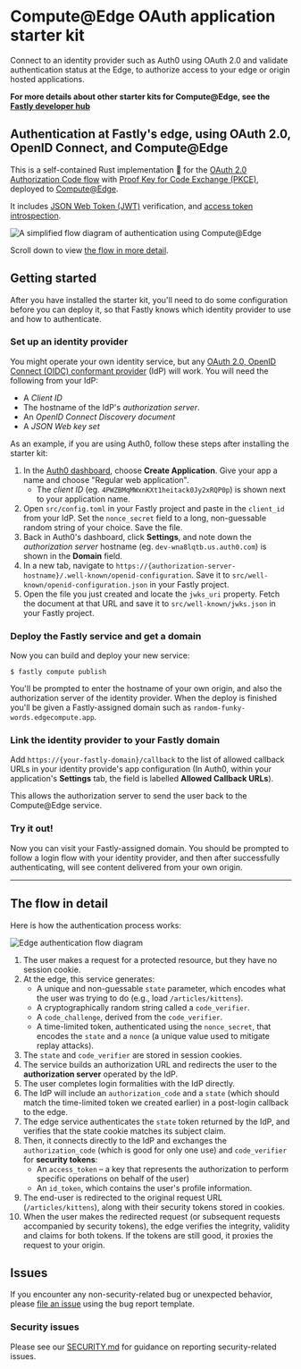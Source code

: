 # Compute@Edge OAuth application starter kit

Connect to an identity provider such as Auth0 using OAuth 2.0 and validate authentication status at the Edge, to authorize access to your edge or origin hosted applications.

**For more details about other starter kits for Compute@Edge, see the [Fastly developer hub](https://developer.fastly.com/solutions/starters)**
## Authentication at Fastly's edge, using OAuth 2.0, OpenID Connect, and Compute@Edge

This is a self-contained Rust implementation 🦀  for the [OAuth 2.0](https://oauth.net/2/) [Authorization Code flow](https://oauth.net/2/grant-types/authorization-code/) with [Proof Key for Code Exchange (PKCE)](https://oauth.net/2/pkce/), deployed to [Compute@Edge](https://www.fastly.com/products/edge-compute/serverless/).

It includes [JSON Web Token (JWT)](https://oauth.net/2/jwt/) verification, and [access token introspection](https://oauth.net/2/token-introspection/).

![A simplified flow diagram of authentication using Compute@Edge](https://user-images.githubusercontent.com/12828487/111877689-4b876500-899c-11eb-9d6c-6ecc240fa317.png)

Scroll down to view [the flow in more detail](#the-flow-in-detail).
## Getting started

After you have installed the starter kit, you'll need to do some configuration before you can deploy it, so that Fastly knows which identity provider to use and how to authenticate.

### Set up an identity provider

You might operate your own identity service, but any [OAuth 2.0, OpenID Connect (OIDC) conformant provider](https://en.wikipedia.org/wiki/List_of_OAuth_providers) (IdP) will work.  You will need the following from your IdP:

* A *Client ID*
* The hostname of the IdP's *authorization server*.
* An *OpenID Connect Discovery document*
* A *JSON Web key set*

As an example, if you are using Auth0, follow these steps after installing the starter kit:

1. In the [Auth0 dashboard](https://manage.auth0.com/), choose **Create Application**. Give your app a name and choose "Regular web application".
   - The *client ID* (eg. `4PWZBMqMWxnKXt1heitack0Jy2xRQP0p`) is shown next to your application name.
1. Open `src/config.toml` in your Fastly project and paste in the `client_id` from your IdP.  Set the `nonce_secret` field to a long, non-guessable random string of your choice.  Save the file.
1. Back in Auth0's dashboard, click **Settings**, and note down the *authorization server* hostname (eg. `dev-wna8lqtb.us.auth0.com`) is shown in the **Domain** field.
1. In a new tab, navigate to `https://{authorization-server-hostname}/.well-known/openid-configuration`.  Save it to `src/well-known/openid-configuration.json` in your Fastly project.
1. Open the file you just created and locate the `jwks_uri` property.  Fetch the document at that URL and save it to `src/well-known/jwks.json` in your Fastly project.

### Deploy the Fastly service and get a domain

Now you can build and deploy your new service:

```term
$ fastly compute publish
```

You'll be prompted to enter the hostname of your own origin, and also the authorization server of the identity provider.  When the deploy is finished you'll be given a Fastly-assigned domain such as `random-funky-words.edgecompute.app`.
### Link the identity provider to your Fastly domain

Add `https://{your-fastly-domain}/callback` to the list of allowed callback URLs in your identity provide's app configuration (In Auth0, within your application's **Settings** tab, the field is labelled **Allowed Callback URLs**).

This allows the authorization server to send the user back to the Compute@Edge service.

### Try it out!

Now you can visit your Fastly-assigned domain.  You should be prompted to follow a login flow with your identity provider, and then after successfully authenticating, will see content delivered from your own origin.

---

## The flow in detail

Here is how the authentication process works:

![Edge authentication flow diagram](https://user-images.githubusercontent.com/12828487/115379253-4438be80-a1c9-11eb-81af-9470e324434a.png)

1. The user makes a request for a protected resource, but they have no session cookie.
1. At the edge, this service generates:
   * A unique and non-guessable `state` parameter, which encodes what the user was trying to do (e.g., load `/articles/kittens`).
   * A cryptographically random string called a `code_verifier`.
   * A `code_challenge`, derived from the `code_verifier`.
   * A time-limited token, authenticated using the `nonce_secret`, that encodes the `state` and a `nonce` (a unique value used to mitigate replay attacks).
1. The `state` and `code_verifier` are stored in session cookies.
1. The service builds an authorization URL and redirects the user to the **authorization server** operated by the IdP.
1. The user completes login formalities with the IdP directly.
1. The IdP will include an `authorization_code` and a `state` (which should match the time-limited token we created earlier) in a post-login callback to the edge.
1. The edge service authenticates the `state` token returned by the IdP, and verifies that the state cookie matches its subject claim.
1. Then, it connects directly to the IdP and exchanges the `authorization_code` (which is good for only one use) and `code_verifier` for **security tokens**:
   * An `access_token` – a key that represents the authorization to perform specific operations on behalf of the user)
   * An `id_token`, which contains the user's profile information.
1. The end-user is redirected to the original request URL (`/articles/kittens`), along with their security tokens stored in cookies.
1. When the user makes the redirected request (or subsequent requests accompanied by security tokens), the edge verifies the integrity, validity and claims for both tokens. If the tokens are still good, it proxies the request to your origin.

## Issues

If you encounter any non-security-related bug or unexpected behavior, please [file an issue][bug]
using the bug report template.

[bug]: https://github.com/fastly/compute-rust-auth/issues/new?labels=bug

### Security issues

Please see our [SECURITY.md](./SECURITY.md) for guidance on reporting security-related issues.
